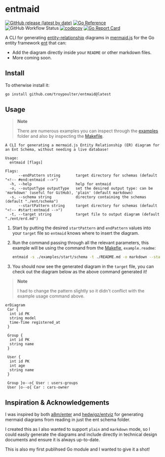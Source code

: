 # entmaid

[![GitHub release (latest by date)](https://img.shields.io/github/v/release/troypoulter/entmaid)](https://github.com/troypoulter/entmaid/releases)
[![Go Reference](https://pkg.go.dev/badge/github.com/troypoulter/entmaid.svg)](https://pkg.go.dev/github.com/troypoulter/entmaid)
![GitHub Workflow Status](https://img.shields.io/github/actions/workflow/status/troypoulter/entmaid/go.yaml?logo=github%20actions&label=Test)
[![codecov](https://codecov.io/gh/troypoulter/entmaid/branch/main/graph/badge.svg?token=RM9PD4LKZ8)](https://codecov.io/gh/troypoulter/entmaid)
[![Go Report Card](https://goreportcard.com/badge/github.com/troypoulter/entmaid)](https://goreportcard.com/report/github.com/troypoulter/entmaid)

A CLI for generating [entity-relationship](https://en.wikipedia.org/wiki/Entity%E2%80%93relationship_model) diagrams in [mermaid.js](https://mermaid.js.org/#/) for the Go entity framework [ent](https://entgo.io/) that can:

- Add the diagram directly inside your `README` or other markdown files.
- More coming soon.

## Install

To otherwise install it:

```bash
go install github.com/troypoulter/entmaid@latest
```

## Usage

> **Note**
>
> There are numerous examples you can inspect through the [examples](./examples/) folder and also by inspecting the [Makefile](./Makefile).

```text
A CLI for generating a mermaid.js Entity Relationship (ER) diagram for an Ent Schema, without needing a live database!

Usage:
  entmaid [flags]

Flags:
      --endPattern string       target directory for schemas (default "<!-- #end:entmaid -->")
  -h, --help                    help for entmaid
  -o, --outputType outputType   set the desired output type: can be 'markdown' (useful for GitHub), 'plain' (default markdown)
  -s, --schema string           directory containing the schemas (default "./ent/schema")
      --startPattern string     target directory for schemas (default "<!-- #start:entmaid -->")
  -t, --target string           target file to output diagram (default "./ent/erd.md")
```

1. Start by putting the desired `startPattern` and `endPattern` values into your `target` file so `entmaid` knows where to insert the diagram.

2. Run the command passing through all the relevant parameters, this example will be using the command from the [Makefie](./Makefile), `example.readme`:

    ```bash
    entmaid -s ./examples/start/schema -t ./README.md -o markdown --startPattern "<!-- #start:entmaidReadme -->" --endPattern "<!-- #end:entmaidReadme -->"
    ```

3. You should now see the generated diagram in the `target` file, you can check out the diagram below as the above command generated it!

> **Note**
>
> I had to change the pattern slightly so it didn't conflict with the example usage command above.

<!-- #start:entmaidReadme1 -->
```mermaid
erDiagram
 Car {
  int id PK
  string model
  time-Time registered_at
 }

 Group {
  int id PK
  string name
 }

 User {
  int id PK
  int age
  string name
 }

 Group }o--o{ User : users-groups
 User |o--o{ Car : cars-owner

```
<!-- #end:entmaidReadme1 -->

## Inspiration & Acknowledgements

I was inspired by both [a8m/enter](https://github.com/a8m/enter) and [hedwigz/entviz](https://github.com/hedwigz/entviz) for generating mermaid diagrams from reading in just the ent schema folder.

I created this as I also wanted to support `plain` and `markdown` mode, so I could easily generate the diagrams and include directly in technical design documents and ensure it is always up-to-date.

This is also my first publihsed Go module and I wanted to give it a shot!
